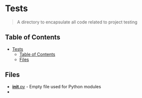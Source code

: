 # Tests

> A directory to encapsulate all code related to project testing

## Table of Contents

- [Tests](#tests)
  - [Table of Contents](#table-of-contents)
  - [Files](#files)

## Files

- [__init__.py](__init__.py) - Empty file used for Python modules
-

